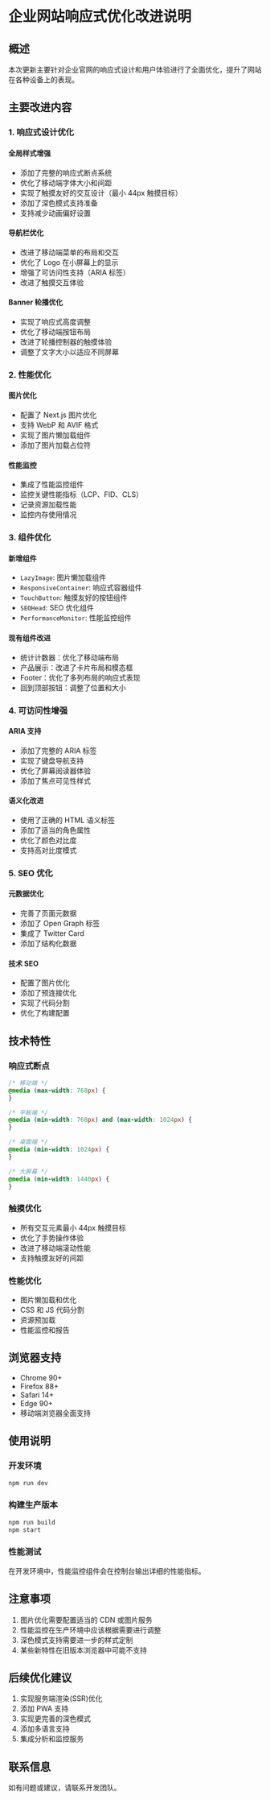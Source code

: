# 企业网站响应式优化改进说明

## 概述

本次更新主要针对企业官网的响应式设计和用户体验进行了全面优化，提升了网站在各种设备上的表现。

## 主要改进内容

### 1. 响应式设计优化

#### 全局样式增强

- 添加了完整的响应式断点系统
- 优化了移动端字体大小和间距
- 实现了触摸友好的交互设计（最小 44px 触摸目标）
- 添加了深色模式支持准备
- 支持减少动画偏好设置

#### 导航栏优化

- 改进了移动端菜单的布局和交互
- 优化了 Logo 在小屏幕上的显示
- 增强了可访问性支持（ARIA 标签）
- 改进了触摸交互体验

#### Banner 轮播优化

- 实现了响应式高度调整
- 优化了移动端按钮布局
- 改进了轮播控制器的触摸体验
- 调整了文字大小以适应不同屏幕

### 2. 性能优化

#### 图片优化

- 配置了 Next.js 图片优化
- 支持 WebP 和 AVIF 格式
- 实现了图片懒加载组件
- 添加了图片加载占位符

#### 性能监控

- 集成了性能监控组件
- 监控关键性能指标（LCP、FID、CLS）
- 记录资源加载性能
- 监控内存使用情况

### 3. 组件优化

#### 新增组件

- `LazyImage`: 图片懒加载组件
- `ResponsiveContainer`: 响应式容器组件
- `TouchButton`: 触摸友好的按钮组件
- `SEOHead`: SEO 优化组件
- `PerformanceMonitor`: 性能监控组件

#### 现有组件改进

- 统计计数器：优化了移动端布局
- 产品展示：改进了卡片布局和模态框
- Footer：优化了多列布局的响应式表现
- 回到顶部按钮：调整了位置和大小

### 4. 可访问性增强

#### ARIA 支持

- 添加了完整的 ARIA 标签
- 实现了键盘导航支持
- 优化了屏幕阅读器体验
- 添加了焦点可见性样式

#### 语义化改进

- 使用了正确的 HTML 语义标签
- 添加了适当的角色属性
- 优化了颜色对比度
- 支持高对比度模式

### 5. SEO 优化

#### 元数据优化

- 完善了页面元数据
- 添加了 Open Graph 标签
- 集成了 Twitter Card
- 添加了结构化数据

#### 技术 SEO

- 配置了图片优化
- 添加了预连接优化
- 实现了代码分割
- 优化了构建配置

## 技术特性

### 响应式断点

```css
/* 移动端 */
@media (max-width: 768px) {
}

/* 平板端 */
@media (min-width: 768px) and (max-width: 1024px) {
}

/* 桌面端 */
@media (min-width: 1024px) {
}

/* 大屏幕 */
@media (min-width: 1440px) {
}
```

### 触摸优化

- 所有交互元素最小 44px 触摸目标
- 优化了手势操作体验
- 改进了移动端滚动性能
- 支持触摸友好的间距

### 性能优化

- 图片懒加载和优化
- CSS 和 JS 代码分割
- 资源预加载
- 性能监控和报告

## 浏览器支持

- Chrome 90+
- Firefox 88+
- Safari 14+
- Edge 90+
- 移动端浏览器全面支持

## 使用说明

### 开发环境

```bash
npm run dev
```

### 构建生产版本

```bash
npm run build
npm start
```

### 性能测试

在开发环境中，性能监控组件会在控制台输出详细的性能指标。

## 注意事项

1. 图片优化需要配置适当的 CDN 或图片服务
2. 性能监控在生产环境中应该根据需要进行调整
3. 深色模式支持需要进一步的样式定制
4. 某些新特性在旧版本浏览器中可能不支持

## 后续优化建议

1. 实现服务端渲染(SSR)优化
2. 添加 PWA 支持
3. 实现更完善的深色模式
4. 添加多语言支持
5. 集成分析和监控服务

## 联系信息

如有问题或建议，请联系开发团队。
